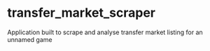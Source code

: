 # transfer_market_scraper
Application built to scrape and analyse transfer market listing for an unnamed game
